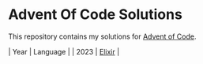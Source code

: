 # Advent Of Code Solutions

This repository contains my solutions for [Advent of Code](https://adventofcode.com/).


| Year | Language        |
| 2023 | [Elixir](2023/) |
